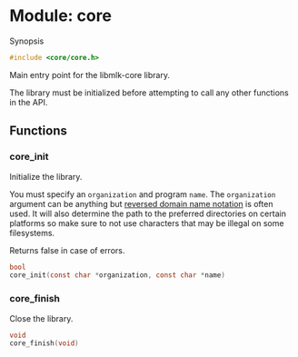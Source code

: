 # Module: core

Synopsis

```c
#include <core/core.h>
```

Main entry point for the libmlk-core library.

The library must be initialized before attempting to call any other functions in
the API.

## Functions

### core\_init

Initialize the library.

You must specify an `organization` and program `name`. The `organization`
argument can be anything but [reversed domain name notation][rdnn] is often
used. It will also determine the path to the preferred directories on certain
platforms so make sure to not use characters that may be illegal on some
filesystems.

Returns false in case of errors.

```c
bool
core_init(const char *organization, const char *name)
```

### core\_finish

Close the library.

```c
void
core_finish(void)
```

[rdnn]: https://en.wikipedia.org/wiki/Reverse_domain_name_notation
